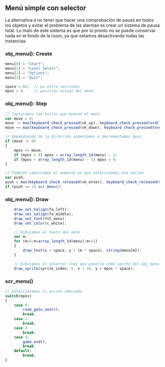 ## Menú simple con selector
La alternativa a no tener que hacer una comprobación de pausa en todos los objetos y evitar el problema de las alarmas es crear un sistema de pausa total. Lo malo de este sistema es que por lo pronto no se puede conservar nada en el fondo de la room, ya que estamos desactivando todas las instancias.

### obj_menu(): Create
```javascript
menu[0] = "Start";
menu[1] = "Level Select";
menu[2] = "Options";
menu[3] = "Quit";

space = 64;  // px entre secciones
mpos = 0     // posición actual del menú
```

### obj_menu(): Step
```javascript
// Capturamos las teclas que mueven el menú
var move = 0;
move -= max(keyboard_check_pressed(vk_up), keyboard_check_pressed(ord("W")),0);
move += max(keyboard_check_pressed(vk_down), keyboard_check_pressed(ord("S")),0);

// Dependiendo de la dirección aumentamos o decrementamos mpos
if (move != 0)
{
	mpos += move;
	if (mpos < 0) mpos = array_length_1d(menu) - 1;
	if (mpos > array_length_1d(menu) - 1) mpos = 0;
}

// También capturamos el momento en que seleccioamos una opción
var push;
push = max(keyboard_check_released(vk_enter), keyboard_check_released(vk_shift), keyboard_check_released(vk_space), 0);
if (push == 1) scr_menu();
```

### obj_menu(): Draw
```javascript
	draw_set_halign(fa_left);
	draw_set_valign(fa_middle);
	draw_set_font(fnt_menu);
	draw_set_color(c_white);

	// Dibujamos el texto del menú
	var m;
	for (m=0;m<array_length_1d(menu);m+=1)
	{
		draw_text(x + space, y + (m * space), string(menu[m]);
	}

 	// Dibujamos el selector (hay que ponerlo como sprite del obj_menu)
	draw_sprite(sprite_index, 0, x + 16, y + mpos * space);

```


### scr_menu()
```javascript
// Seleccionamos la acción adecuada
switch(mpos)
{
	case 0:
		room_goto_next();
		break;
	case 1:
		break;
	case 2:
		break;
	case 3:
		game_end();
		break;
	default:
		break;
}
```
